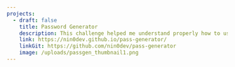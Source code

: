 ```yaml
---
projects:
  - draft: false
    title: Password Generator
    description: This challenge helped me understand properly how to use loops, objects, and more importantly the logic behind the Javascript language.
    link: https://nin0dev.github.io/pass-generator/
    linkGit: https://github.com/nin0dev/pass-generator
    image: /uploads/passgen_thumbnail1.png
---
```

